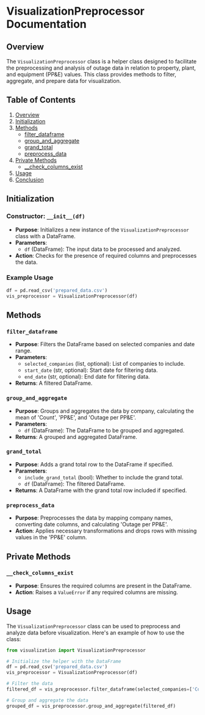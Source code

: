 
# VisualizationPreprocessor Documentation

## Overview

The `VisualizationPreprocessor` class is a helper class designed to facilitate the preprocessing and analysis of outage data in relation to property, plant, and equipment (PP&E) values. This class provides methods to filter, aggregate, and prepare data for visualization.

## Table of Contents

1. [Overview](#overview)
2. [Initialization](#initialization)
3. [Methods](#methods)
    - [filter_dataframe](#filter_dataframe)
    - [group_and_aggregate](#group_and_aggregate)
    - [grand_total](#grand_total)
    - [preprocess_data](#preprocess_data)
4. [Private Methods](#private-methods)
    - [__check_columns_exist](#__check_columns_exist)
5. [Usage](#usage)
6. [Conclusion](#conclusion)

## Initialization

### Constructor: `__init__(df)`
- **Purpose**: Initializes a new instance of the `VisualizationPreprocessor` class with a DataFrame.
- **Parameters**:
  - `df` (DataFrame): The input data to be processed and analyzed.
- **Action**: Checks for the presence of required columns and preprocesses the data.

### Example Usage

```python
df = pd.read_csv('prepared_data.csv')
vis_preprocessor = VisualizationPreprocessor(df)
```

## Methods

### `filter_dataframe`
- **Purpose**: Filters the DataFrame based on selected companies and date range.
- **Parameters**:
  - `selected_companies` (list, optional): List of companies to include.
  - `start_date` (str, optional): Start date for filtering data.
  - `end_date` (str, optional): End date for filtering data.
- **Returns**: A filtered DataFrame.

### `group_and_aggregate`
- **Purpose**: Groups and aggregates the data by company, calculating the mean of 'Count', 'PP&E', and 'Outage per PP&E'.
- **Parameters**:
  - `df` (DataFrame): The DataFrame to be grouped and aggregated.
- **Returns**: A grouped and aggregated DataFrame.

### `grand_total`
- **Purpose**: Adds a grand total row to the DataFrame if specified.
- **Parameters**:
  - `include_grand_total` (bool): Whether to include the grand total.
  - `df` (DataFrame): The filtered DataFrame.
- **Returns**: A DataFrame with the grand total row included if specified.

### `preprocess_data`
- **Purpose**: Preprocesses the data by mapping company names, converting date columns, and calculating 'Outage per PP&E'.
- **Action**: Applies necessary transformations and drops rows with missing values in the 'PP&E' column.

## Private Methods

### `__check_columns_exist`
- **Purpose**: Ensures the required columns are present in the DataFrame.
- **Action**: Raises a `ValueError` if any required columns are missing.

## Usage

The `VisualizationPreprocessor` class can be used to preprocess and analyze data before visualization. Here's an example of how to use the class:

```python
from visualization import VisualizationPreprocessor

# Initialize the helper with the DataFrame
df = pd.read_csv('prepared_data.csv')
vis_preprocessor = VisualizationPreprocessor(df)

# Filter the data
filtered_df = vis_preprocessor.filter_dataframe(selected_companies=['CompanyA', 'CompanyB'], start_date='2021-01-01', end_date='2023-01-01')

# Group and aggregate the data
grouped_df = vis_preprocessor.group_and_aggregate(filtered_df)
```



